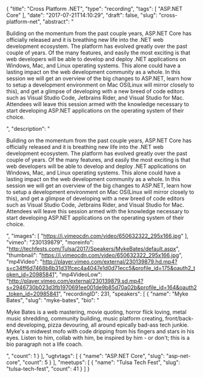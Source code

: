 {
  "title": "Cross Platform .NET",
  "type": "recording",
  "tags": [
    "ASP.NET Core"
  ],
  "date": "2017-07-21T14:10:29",
  "draft": false,
  "slug": "cross-platform-net",
  "abstract": "<p>Building on the momentum from the past couple years, ASP.NET Core has officially released and it is breathing new life into the .NET web development ecosystem. The platform has evolved greatly over the past couple of years. Of the many features, and easily the most exciting is that web developers will be able to develop and deploy .NET applications on Windows, Mac, and Linux operating systems. This alone could have a lasting impact on the web development community as a whole. In this session we will get an overview of the big changes to ASP.NET, learn how to setup a development environment on Mac OS(Linux will mirror closely to this), and get a glimpse of developing with a new breed of code editors such as Visual Studio Code, Jetbrains Rider, and Visual Studio for Mac. Attendees will leave this session armed with the knowledge necessary to start developing ASP.NET applications on the operating system of their choice.</p>",
  "description": "<p>Building on the momentum from the past couple years, ASP.NET Core has officially released and it is breathing new life into the .NET web development ecosystem. The platform has evolved greatly over the past couple of years. Of the many features, and easily the most exciting is that web developers will be able to develop and deploy .NET applications on Windows, Mac, and Linux operating systems. This alone could have a lasting impact on the web development community as a whole. In this session we will get an overview of the big changes to ASP.NET, learn how to setup a development environment on Mac OS(Linux will mirror closely to this), and get a glimpse of developing with a new breed of code editors such as Visual Studio Code, Jetbrains Rider, and Visual Studio for Mac. Attendees will leave this session armed with the knowledge necessary to start developing ASP.NET applications on the operating system of their choice.</p>",
  "images": [
    "https://i.vimeocdn.com/video/650632322_295x166.jpg"
  ],
  "vimeo": "230139879",
  "moreinfo": "http://techfests.com/Tulsa/2017/Speakers/MykeBates/default.aspx",
  "thumbnail": "https://i.vimeocdn.com/video/650632322_295x166.jpg",
  "mp4Video": "http://player.vimeo.com/external/230139879.hd.mp4?s=c34ff6d7468b8b31d31fcec4a4047e1d0d71ecc5&profile_id=175&oauth2_token_id=20985841",
  "mp4VideoLow": "http://player.vimeo.com/external/230139879.sd.mp4?s=2946730b023d3fb1970691ee001de9b85d70a02b&profile_id=164&oauth2_token_id=20985841",
  "recordingID": 231,
  "speakers": [
    {
      "name": "Myke Bates",
      "slug": "myke-bates",
      "bio": "<p>Myke Bates is a web mastering, movie quoting, horror flick loving, metal music shredding, community building, music platform creating, front/back-end developing, pizza devouring, all around epically bad-ass tech junkie. Myke's a midwest mofo with code dripping from his fingers and stars in his eyes. Listen to him, collab with him, be inspired by him - or don't; this is a bio paragraph not a life coach.</p>",
      "count": 1
    }
  ],
  "ugtvtags": [
    {
      "name": "ASP.NET Core",
      "slug": "asp-net-core",
      "count": 5
    }
  ],
  "meetups": [
    {
      "name": "Tulsa Tech Fest",
      "slug": "tulsa-tech-fest",
      "count": 41
    }
  ]
}